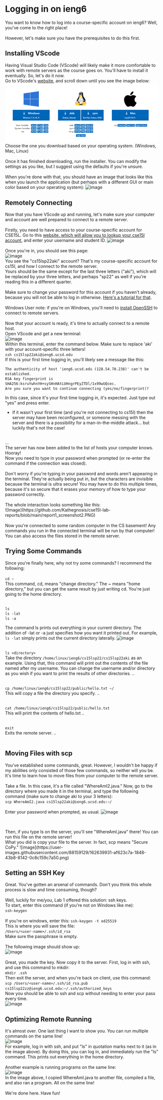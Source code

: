 
# Logging in on ieng6
You want to know how to log into a course-specific account on ieng6? Well, you've come to the right place! 
<br>
<br>
However, let's make sure you have the prerequisites to do this first.
<br>
## Installing VScode
Having Visual Studio Code (VScode) will likely make it more comfortable to work with remote servers as the course goes on. You'll have to install it eventually. So, let's do it now.
<br>
Go to VScode's [website](https://code.visualstudio.com/), and scroll down until you see the image below:
![Image](https://github.com/Kathegnosis/cse15l-lab-reports/blob/main/report1_screenshot1_VScode.PNG)
Choose the one you download based on your operating system. (Windows, Mac, Linux) 
<br>
<br>
Once it has finished downloading, run the installer. You can modify the settings as you like, but I suggest using the defaults if you're unsure.
<br>
<br>
When you're done with that, you should have an image that looks like this when you launch the application (but perhaps with a different GUI or main color based on your operating system):
![image](https://user-images.githubusercontent.com/88159129/162631870-759a0cb5-cad7-41b1-ab44-cdeec8762783.png)
<br>
## Remotely Connecting
Now that you have VScode up and running, let's make sure your computer and account are well prepared to connect to a remote server.
<br>
<br>
Firstly, you need to have access to your course-specific account for CSE15L. Go to this [website, which will allow you to lookup your cse15l account](https://sdacs.ucsd.edu/~icc/index.php), and enter your username and student ID.
![image](https://user-images.githubusercontent.com/88159129/162633178-724bfc69-a733-4897-a587-0d581ec4f38d.png)
<br>
<br>
Once you're in, you should see this page:
<br>
![image](https://user-images.githubusercontent.com/88159129/162633254-bf0c0b76-e9e3-4089-b73c-81158adfe245.png)
<br>
You see the "cs15lsp22aki" account? That's my course-specific account for cs15l, and how I connect to the remote server. 
<br>
Yours should be the same except for the last three letters ("aki"), which will be replaced by your three letters, and perhaps "sp22" as well if you're reading this in a different quarter.
<br>
<br>
Make sure to change your password for this account if you haven't already, because you will not be able to log in otherwise. [Here's a tutorial for that](https://urldefense.proofpoint.com/v2/url?u=https-3A__piazza.com_redirect_s3-3Fbucket-3Duploads-26prefix-3Dpaste-252Fktv2gnof3sx5bf-252F181c3cb053df5cf1ccaf0457f56f12a2e5aa90b139aef8c2ea8fcc590f02fadf-252FHow-2Dto-2DReset-2Dyour-2DPassword.pdf&d=DwMFAw&c=-35OiAkTchMrZOngvJPOeA&r=378Yq_2ArBhLwPIcKm07svPfOjA-UlFx-llIi1s6w34&m=a3RNYWClHHTw3hF9KyJlmBPmwRQo8UufiIVF8W1ij4hBJwdWPwVEKOw9qpRJ07EV&s=mhiZJFG9uhDgZs9sAMpw6bdgP-sIhqdABp6d7mf4CBk&e=).
<br>
<br>
Windows User note: if you're on Windows, you'll need to [install OpenSSH](https://docs.microsoft.com/en-us/windows-server/administration/openssh/openssh_install_firstuse) to connect to remote servers. 
<br>
<br>
Now that your account is ready, it's time to actually connect to a remote host. 
<br>
Open VScode and get a new terminal:
<br>
![image](https://user-images.githubusercontent.com/88159129/162635426-5bfa5281-228c-4611-9eba-24f47851b332.png)
<br>
Within this terminal, enter the command below. Make sure to replace 'aki' with your account-specific three letters!
<br>
```ssh cs15lsp22aki@ieng6.ucsd.edu```
<br>
If this is your first time logging in, you'll likely see a message like this:
<br>
```
The authenticity of host 'ieng6.ucsd.edu (128.54.70.238)' can't be established.
RSA key fingerprint is SHA256:ksruYwhnYH+sySHnHAtLUHngrPEyZTDl/1x99wUQcec.     
Are you sure you want to continue connecting (yes/no/fingerprint)?
```

In this case, since it's your first time logging in, it's expected. Just type out "yes" and press enter.
<br>
* If it wasn't your first time  (and you're not connecting to cs15l) then the server may have been reconfigured, or someone messing with the server and there is a possibility for a man-in-the-middle attack... but luckily that's not the case!
<br>
...
<br>
The server has now been added to the list of hosts your computer knows. Hooray! 
<br>
Now you need to type in your password when prompted (or re-enter the command if the connection was closed).
<br>
<br>
Don't worry if you're typing in your password and words aren't appearing in the terminal. They're actually being put in, but the characters are invisible because the terminal is ultra secure! You may have to do this multiple times, because it's so secure that it erases your memory of how to type your password correctly.
<br>
<br>
The whole interaction looks something like this:
<br>
![Image](https://github.com/Kathegnosis/cse15l-lab-reports/blob/main/report1_screenshot2.PNG)
<br>
<br>
Now you're connected to some random computer in the CS basement! Any commands you run in the connected terminal will be run by that computer! You can also access the files stored in the remote server.

## Trying Some Commands
Since you're finally here, why not try some commands? I recommend the following:
<br>
<br>
`cd ~`
<br>
This command, cd, means "change directory." The ~ means "home directory," but you can get the same result by just writing cd. You're just going to the home directory.
<br>
<br>


```
ls
ls -lat
ls -a
```
The command ls prints out everything in your current directory. The addition of -lat or -a just specifies how you want it printed out. For example, `ls -lat` simply prints out the current directory laterally.
![image](https://user-images.githubusercontent.com/88159129/162638709-897e2061-1847-4008-b2d2-18c16639bab1.png)
<br>
<br>

`ls <directory>`
<br>
Take the directory `/home/linux/ieng6/cs15lsp22/cs15lsp22aki` as an example. Using that, this command will print out the contents of the file named after my username. You can change the username and/or directory as you wish if you want to print the results of other directories.
..
<br>
<br>

`cp /home/linux/ieng6/cs15lsp22/public/hello.txt ~/`
<br>
This will copy a file the directory you specify.
..
<br>
<br>

`cat /home/linux/ieng6/cs15lsp22/public/hello.txt`
<br>
This will print the contents of hello.txt
..
<br>
<br>

`exit`
<br>
Exits the remote server.
..
<br>
<br>
## Moving Files with scp
You've established some commands, great. However, I wouldn't be happy if my abilities only consisted of those few commands, so neither will you be.
<br>
It's time to learn how to move files from your computer to the remote server.
<br>
<br>
Take a file. In this case, it's a file called "WhereAmI2.java." Now, go to the directory where you made it in the terminal, and type the following command (make sure to change aki to your 3 letters):
<br>
`scp WhereAmI2.java cs15lsp22aki@ieng6.ucsd.edu:~/`
<br>
<br>
Enter your password when prompted, as usual.
![image](https://user-images.githubusercontent.com/88159129/162639905-2c8cabe9-0011-402d-bf26-90d94fe0f8c9.png)

<br>
<br>
Then, if you type ls on the server, you'll see "WhereAmI.java" there! You can run this file on the remote server!
<br>
What you did is copy your file to the server. In fact, scp means "Secure CoPy."
![image](https://user-images.githubusercontent.com/88159129/162639931-af623c7a-1848-43b8-8142-0c8c159c7a50.png)

## Setting an SSH Key
Great. You've gotten an arsenal of commands. Don't you think this whole process is slow and time consuming, though?
<br>
<br>
Well, luckily for me/you, Lab 1 offered this solution: ssh keys.
<br>
To start, enter this command (if you're not on Windows like me):
<br>
`ssh-keygen`
<br>
<br>
If you're on windows, enter this:
`ssh-keygen -t ed25519`
<br>
This is where you will save the file:
<br>
`/Users/<user-name>/.ssh/id_rsa`
<br>
Make sure the passphrase is empty.
<br>
<br>
The following image should show up:
<br>
![image](https://user-images.githubusercontent.com/88159129/162641742-2226039f-b437-4b6e-b1c4-d6620f066ff0.png)
<br>
<br>
Great, you made the key. Now copy it to the server. First, log in with ssh, and use this command to mkdir:
<br>
`mkdir .ssh`
<br>
Then exit the server, and when you're back on client, use this command:
<br>
`scp /Users/<user-name>/.ssh/id_rsa.pub cs15lsp22zz@ieng6.ucsd.edu:~/.ssh/authorized_keys`
<br>
Now you should be able to ssh and scp without needing to enter your pass every time.
<br>
![image](https://user-images.githubusercontent.com/88159129/162642030-1f4ec394-89a4-45ba-ae67-41a9ae627ed0.png)
<br>

## Optimizing Remote Running
It's almost over. One last thing I want to show you. You can run multiple commands on the same line!
<br>
![image](https://user-images.githubusercontent.com/88159129/162642116-fe7ec24e-3930-46a7-bbd7-bbd01baf0348.png)
<br>
For example, log in with ssh, and put "ls" in quotation marks next to it (as in the image above). By doing this, you can log in, and immediately run the "ls" command. This prints out everything in the home directory.
<br>
<br>
Another example is running programs on the same line:
<br>
![image](https://user-images.githubusercontent.com/88159129/162642230-8e9cdfbd-07ef-4fdd-b58d-dfe8a774aca6.png)
<br>
In the image above, I copied WhereAmI.java to another file, compiled a file, and also ran a program. All on the same line!
<br>
<br>
We're done here. Have fun!

